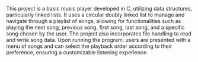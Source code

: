 This project is a basic music player developed in C, utilizing data structures, particularly linked lists. It uses a circular doubly linked list to manage and navigate through a playlist of songs, allowing for functionalities such as playing the next song, previous song, first song, last song, and a specific song chosen by the user. The project also incorporates file handling to read and write song data. Upon running the program, users are presented with a menu of songs and can select the playback order according to their preference, ensuring a customizable listening experience.
